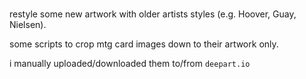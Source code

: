 #

restyle some new artwork with older artists styles (e.g. Hoover, Guay, Nielsen).

some scripts to crop mtg card images down to their artwork only. 

i manually uploaded/downloaded them to/from `deepart.io`

